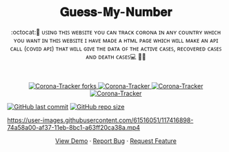 # 
 <h1 align="center">𝐆𝐮𝐞𝐬𝐬-𝐌𝐲-𝐍𝐮𝐦𝐛𝐞𝐫</h1>
<p align="center">
:octocat:🌟 ᴜꜱɪɴɢ ᴛʜɪꜱ ᴡᴇʙꜱɪᴛᴇ ʏᴏᴜ ᴄᴀɴ ᴛʀᴀᴄᴋ ᴄᴏʀᴏɴᴀ ɪɴ ᴀɴʏ ᴄᴏᴜɴᴛʀʏ ᴡʜɪᴄʜ ʏᴏᴜ ᴡᴀɴᴛ ɪɴ ᴛʜɪꜱ ᴡᴇʙꜱɪᴛᴇ ɪ ʜᴀᴠᴇ ᴍᴀᴅᴇ ᴀ ʜᴛᴍʟ ᴘᴀɢᴇ ᴡʜɪᴄʜ ᴡɪʟʟ ᴍᴀᴋᴇ ᴀɴ ᴀᴘɪ ᴄᴀʟʟ (ᴄᴏᴠɪᴅ ᴀᴘɪ) ᴛʜᴀᴛ ᴡɪʟʟ ɢɪᴠᴇ ᴛʜᴇ ᴅᴀᴛᴀ ᴏꜰ ᴛʜᴇ ᴀᴄᴛɪᴠᴇ ᴄᴀꜱᴇꜱ, ʀᴇᴄᴏᴠᴇʀᴇᴅ ᴄᴀꜱᴇꜱ ᴀɴᴅ ᴅᴇᴀᴛʜ ᴄᴀꜱᴇꜱ💻 🎯🚀
<p><br>
<a href="https://github.com/ashish2030/Guess-My-Number/fork" target="blank">
<p align="center">
   <img src="https://img.shields.io/github/forks/ashish2030/Guess-My-Number?style=flat-square" alt="Corona-Tracker forks"/>
</a>
<a href="https://github.com/ashish2030/Guess-My-Number/stargazers" target="blank">
<img src="https://img.shields.io/github/stars/ashish2030/Guess-My-Number?style=flat-square" alt="Corona-Tracker"/>
</a>
<a href="https://github.com/ashish2030/Guess-My-Number/issues" target="blank">
<img src="https://img.shields.io/github/issues/ashish2030/Guess-My-Number?style=flat-square" alt="Corona-Tracker"/></a>
<a href="https://github.com/ashish2030/Guess-My-Number/pulls" target="blank">
<img src="https://img.shields.io/github/issues-pr/ashish2030/Guess-My-Number?style=flat-square" alt="Corona-Tracker"/>
</a>
  </p>
  
  [![GitHub last commit](https://img.shields.io/github/last-commit/ashish2030/Guess-My-Number)](https://github.com/ashish2030/Guess-My-Number/commits/master)
[![GitHub repo size](https://img.shields.io/github/repo-size/ashish2030/Guess-My-Number)](https://github.com/ashish2030/Guess-My-Number/archive/master.zip)
 
  
https://user-images.githubusercontent.com/61516051/117416898-74a58a00-af37-11eb-8bc1-a63ff20ca38a.mp4


<p align="center">
    <a href="https://ashish2030.github.io/Guess-My-Number/Guess_my_Number.html" target="blank">View Demo</a>
    ·
    <a href="https://github.com/ashish2030/Guess-My-Number/issues/new/choose">Report Bug</a>
    ·
    <a href="https://github.com/ashish2030/Guess-My-Number/issues/new/choose">Request Feature</a>
</p>


